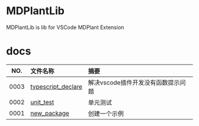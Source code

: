 # MDPlantLib

MDPlantLib is lib for VSCode MDPlant Extension

# docs

NO.|文件名称|摘要
:--:|:--|:--
0003| [typescript_declare](docs/0003_typescript_declare.md) | 解决vscode插件开发没有函数提示问题
0002| [unit_test](docs/0002_unit_test.md) | 单元测试
0001| [new_package](docs/0001_new_package.md) | 创建一个示例
